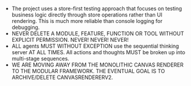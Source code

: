 - The project uses a store-first testing approach that focuses on testing business logic directly
  through store operations rather than UI rendering. This is much more reliable than console logging for debugging.
- NEVER DELETE A MODULE, FEATURE, FUNCTION OR TOOL WITHOUT EXPLICIT PERMISSION. NEVER! NEVER! NEVER!
- ALL agents MUST WITHOUT EXCEPTION use the sequential thinking server AT ALL TIMES. All actions and thoughts MUST be broken up into multi-stage sequences.
- WE ARE MOVING AWAY FROM THE MONOLITHIC CANVAS RENDERER TO THE MODULAR FRAMEWORK. THE EVENTUAL GOAL IS TO ARCHIVE/DELETE CANVASRENDERERV2.